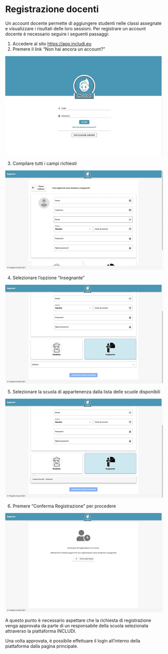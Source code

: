 # Registrazione docenti

Un account docente permette di aggiungere studenti nelle classi assegnate e visualizzare i risultati delle loro sessioni.
Per registrare un account docente è necessario seguire i seguenti passaggi:

1. Accedere al sito https://app.includi.eu
2. Premere il link “Non hai ancora un account?”

![Image1](/docs/guide-webapp/images/Immagine1.jpg)

3. Compilare tutti i campi richiesti

![Image2](/docs/guide-webapp/images/Immagine2.jpg)

4. Selezionare l’opzione “Insegnante”

![Image3](/docs/guide-webapp/images/Immagine3.jpg)

5. Selezionare la scuola di appartenenza dalla lista delle scuole disponibili

![Image4](/docs/guide-webapp/images/Immagine4.jpg)

6. Premere “Conferma Registrazione” per procedere

![Image5](/docs/guide-webapp/images/Immagine5.jpg)

A questo punto è necessario aspettare che la richiesta di registrazione venga approvata da parte di un responsabile della scuola selezionata attraverso la piattaforma INCLUDI.

Una volta approvata, è possibile effettuare il login all’interno della piattaforma dalla pagina principale.
